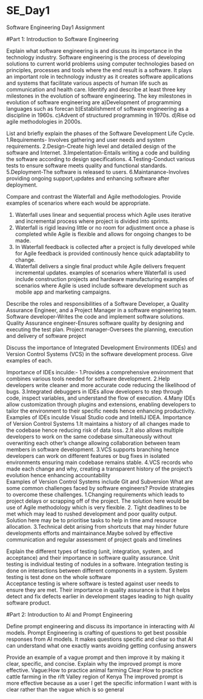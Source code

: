 # SE_Day1
Software Engineering Day1 Assignment

#Part 1: Introduction to Software Engineering

Explain what software engineering is and discuss its importance in the technology industry.
Software engineering is the process of developing solutions to current world problems using computer technologies based on principles, processes and tools where the end result is a software.
It plays an important role in technology industry as it creates software applications and systems that facilitate various aspects of human life such as communication and health care.
Identify and describe at least three key milestones in the evolution of software engineering.
The key milestones in evolution of software engineering are
a)Development of programming languages such as forecan 
b)Establishment of software engineering as a discipline in 1960s.
c)Advent of structured programming in 1970s.
d)Rise od agile methodologies in 2000s.

List and briefly explain the phases of the Software Development Life Cycle.
1.Requirements- Involves gathering and user needs and system requirements.
2.Design-Create high level and detailed design of the software and Internet.
3.Impelentation-Entails writing a code and building the software according to design specifications.
4.Testing-Conduct various tests to ensure software meets quality and functional standards.
5.Deployment-The software is released to users.
6.Maintanance-Involves providing ongoing support,updates and enhancing software after deployment.

Compare and contrast the Waterfall and Agile methodologies. Provide examples of scenarios where each would be appropriate.
1. Waterfall uses linear and sequential process which Agile uses iterative and incremental process where project is divided into sprints.
2. Waterfall is rigid leaving little or no room for adjustment once a phase is completed while Agile is flexible and allows for ongoing changes to be made.
3. In Waterfall feedback is collected after a project is fully developed while for Agile feedback is provided continously hence quick adaptability to change.
4. Waterfall delivers a single final product while Agile delivers frequent incremental updates.
   examples of scenarios where Waterfall is used include construction projects and hardware manufacturing
   examples of scenarios where Agile is used include software development such as mobile app and marketing campaigns.


Describe the roles and responsibilities of a Software Developer, a Quality Assurance Engineer, and a Project Manager in a software engineering team.
Software developer-Writes the code and implement software solutions.
Quality Assurance engineer-Ensures software quality by designing and executing the test plan.
Project manager-Oversees the planning, execution and delivery of software project  

Discuss the importance of Integrated Development Environments (IDEs) and Version Control Systems (VCS) in the software development process. Give examples of each.

Importance of IDEs inculde:-
1.Provides a comprehensive environment that combines various tools needed for software development.
2.Help developers write cleaner and more accurate code reducing the likelihood of bugs.
3.Integrated debuggers in IDEs allow developers to step through code, inspect variables, and understand the flow of execution.
4.Many IDEs allow customization through plugins and extensions, enabling developers to tailor the environment to their specific needs hence enhancing productivity.
Examples of IDEs inculde Visual Studio code and IntelliJ IDEA.
Importance of Version Control Systems 
1.It maintains a history of all changes made to the codebase hence reducing risk of data loss.
2.It also allows multiple developers to work on the same codebase simultaneously without overwriting each other’s change allowing collaboration between team members in software development.
3.VCS supports branching hence developers can work on different features or bug fixes in isolated environments ensuring main codebase remains stable.
4.VCS records who made each change and why, creating a transparent history of the project’s evolution hence enhancing accountability  
Examples of Version Control Systems include Git and Subversion 
What are some common challenges faced by software engineers? Provide strategies to overcome these challenges.
1.Changing requirements which leads to project delays or scrapping off of the project. The solution here would be use of Agile methodology which is very flexible.
2. Tight deadlines to be met which may lead to rushed development and poor quality output. Solution here may be to prioritise tasks to help in time amd resource allocation.
3.Technical debt arising from shortcuts that may hinder future developments efforts and maintainance.Maybe solved by effective communication and regular assessment of project goals and timelines


Explain the different types of testing (unit, integration, system, and acceptance) and their importance in software quality assurance.
Unit testing is individual testing of nodules in a software. 
Integration testing is done on interactions between different components in a system. 
System testing is test done on the whole software  
Acceptance testing is where software is tested against user needs to ensure they are met.
Their importance in quality assurance is that it helps detect and fix defects earlier in development stages leading to high quality software product.


#Part 2: Introduction to AI and Prompt Engineering


Define prompt engineering and discuss its importance in interacting with AI models.
Prompt Engineering is crafting of questions to get best possible responses from AI models. 
It makes questions specific and clear so that AI can understand what one exactly wants avoiding getting confusing answers  

Provide an example of a vague prompt and then improve it by making it clear, specific, and concise. Explain why the improved prompt is more effective.
Vague:How to practice animal farming 
Clear:How to practice cattle farming in the rift Valley region of Kenya 
 The improved prompt is more effective because as a user I get the specific information I want with is clear rather than the vague which is so general  
